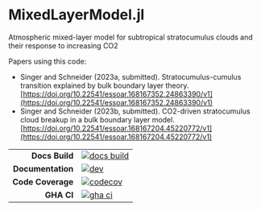 # MixedLayerModel.jl
Atmospheric mixed-layer model for subtropical stratocumulus clouds and their response to increasing CO2

Papers using this code:
- Singer and Schneider (2023a, submitted). Stratocumulus-cumulus transition explained by bulk boundary layer theory. [https://doi.org/10.22541/essoar.168167352.24863390/v1](https://doi.org/10.22541/essoar.168167352.24863390/v1)
- Singer and Schneider (2023b, submitted). CO2-driven stratocumulus cloud breakup in a bulk boundary layer model. [https://doi.org/10.22541/essoar.168167204.45220772/v1](https://doi.org/10.22541/essoar.168167204.45220772/v1)

|||
|---------------------:|:----------------------------------------------|
| **Docs Build**       | [![docs build][docs-bld-img]][docs-bld-url]   |
| **Documentation**    | [![dev][docs-dev-img]][docs-dev-url]          |
| **Code Coverage**    | [![codecov][codecov-img]][codecov-url]        |
| **GHA CI**           | [![gha ci][gha-ci-img]][gha-ci-url]           |

[docs-bld-img]: https://github.com/claresinger/MixedLayerModel.jl/workflows/Documentation/badge.svg
[docs-bld-url]: https://github.com/claresinger/MixedLayerModel.jl/actions?query=workflow%3ADocumentation

[docs-dev-img]: https://img.shields.io/badge/docs-dev-blue.svg
[docs-dev-url]: https://claresinger.github.io/MixedLayerModel.jl/dev/

[codecov-img]: https://codecov.io/gh/claresinger/MixedLayerModel.jl/branch/main/graph/badge.svg?token=WXZR7WNW3T
[codecov-url]: https://codecov.io/gh/claresinger/MixedLayerModel.jl

[gha-ci-img]: https://github.com/claresinger/MixedLayerModel.jl/workflows/ci/badge.svg
[gha-ci-url]: https://github.com/claresinger/MixedLayerModel.jl/actions?query=workflow%3Aci

